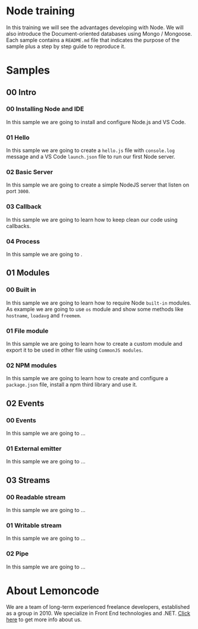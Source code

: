 # Node training

In this training we will see the advantages developing with Node. We will also introduce the Document-oriented databases using Mongo / Mongoose.
Each sample contains a `README.md` file that indicates the purpose of the sample plus a step by step guide to reproduce it.

# Samples

## 00 Intro

### 00 Installing Node and IDE

In this sample we are going to install and configure Node.js and VS Code.

### 01 Hello

In this sample we are going to create a `hello.js` file with `console.log` message and a VS Code `launch.json` file to run our first Node server.

### 02 Basic Server

In this sample we are going to create a simple NodeJS server that listen on port `3000`.

### 03 Callback

In this sample we are going to learn how to keep clean our code using callbacks.

### 04 Process

In this sample we are going to .

## 01 Modules

### 00 Built in

In this sample we are going to learn how to require Node `built-in` modules. As example we are going to use `os` module and show some methods like `hostname`, `loadavg` and `freemem`.

### 01 File module

In this sample we are going to learn how to create a custom module and export it to be used in other file using `CommonJS modules`.

### 02 NPM modules

In this sample we are going to learn how to create and configure a `package.json` file, install a npm third library and use it.

## 02 Events

### 00 Events

In this sample we are going to ...

### 01 External emitter

In this sample we are going to ...

## 03 Streams

### 00 Readable stream

In this sample we are going to ...

### 01 Writable stream

In this sample we are going to ...

### 02 Pipe

In this sample we are going to ...

# About Lemoncode

We are a team of long-term experienced freelance developers, established as a group in 2010.
We specialize in Front End technologies and .NET. [Click here](http://lemoncode.net/services/en/#en-home) to get more info about us.

